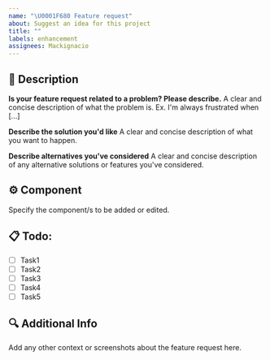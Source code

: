```yaml
---
name: "\U0001F680 Feature request"
about: Suggest an idea for this project
title: ""
labels: enhancement
assignees: Mackignacio
---
```


## 📝 Description

**Is your feature request related to a problem? Please describe.**
A clear and concise description of what the problem is. Ex. I'm always frustrated when [...]

**Describe the solution you'd like**
A clear and concise description of what you want to happen.

**Describe alternatives you've considered**
A clear and concise description of any alternative solutions or features you've considered.

## ⚙️ Component

Specify the component/s to be added or edited.

## 📋 Todo:

- [ ] Task1
- [ ] Task2
- [ ] Task3
- [ ] Task4
- [ ] Task5

## 🔍 Additional Info

Add any other context or screenshots about the feature request here.
